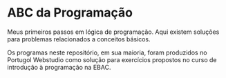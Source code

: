 # ABC da Programação
Meus primeiros passos em lógica de programação. Aqui existem soluções para problemas relacionados a conceitos básicos.

Os programas neste repositório, em sua maioria, foram produzidos no Portugol Webstudio como solução para exercícios propostos no curso de introdução à programação na EBAC.
